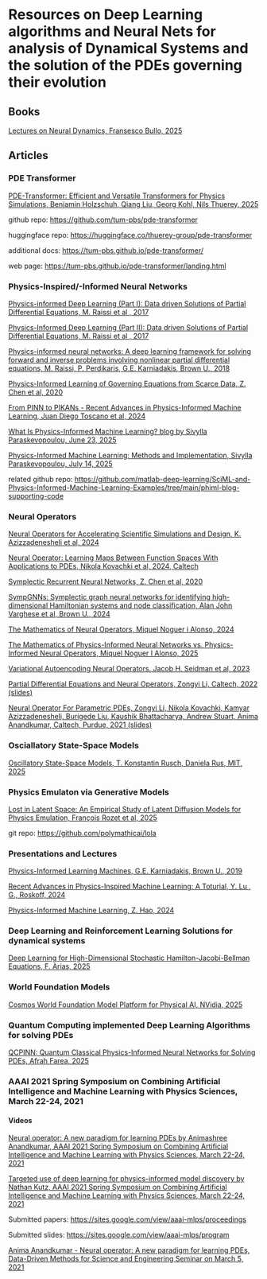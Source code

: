 # Resources on Deep Learning algorithms and Neural Nets for analysis of Dynamical Systems and the solution of the PDEs governing their evolution

## Books

[Lectures on Neural Dynamics, Fransesco Bullo, 2025](https://github.com/dimitarpg13/deep_learning_for_dynamical_systems/blob/main/books/Lectures_Neural_Dynamics_Bullo_2025.pdf)

## Articles

### PDE Transformer

[PDE-Transformer: Efficient and Versatile Transformers for Physics Simulations, Benjamin Holzschuh, Qiang Liu, Georg Kohl, Nils Thuerey, 2025](https://github.com/dimitarpg13/deep_learning_for_dynamical_systems/blob/main/articles/PDE-Transformer-Efficient_and_Versatile_Transformers_for_Physics_Simulations_Holzschuh_2025.pdf)

github repo: https://github.com/tum-pbs/pde-transformer

huggingface repo: https://huggingface.co/thuerey-group/pde-transformer

additional docs: https://tum-pbs.github.io/pde-transformer/

web page: https://tum-pbs.github.io/pde-transformer/landing.html

### Physics-Inspired/-Informed Neural Networks

[Physics-informed Deep Learning (Part I): Data driven Solutions of Partial Differential Equations, M. Raissi et al , 2017](https://github.com/dimitarpg13/deep_learning_for_dynamical_systems/blob/main/articles/Physics-Informed_Deep_Learning_Part_I_Raissi_2017.pdf)

[Physics-Informed Deep Learning (Part II): Data driven Solutions of Partial Differential Equations, M. Raissi et al , 2017](https://github.com/dimitarpg13/deep_learning_for_dynamical_systems/blob/main/articles/Physics_Informed_Deep_Learning_Part_II-Data-driven_Discovery_of_Nonlinear_Partial_Differential_Equations_Raissi_2017.pdf)

[Physics-informed neural networks: A deep learning framework for solving forward and inverse problems involving nonlinear partial differential equations, M. Raissi, P. Perdikaris, G.E. Karniadakis, Brown U., 2018](https://github.com/dimitarpg13/deep_learning_for_dynamical_systems/blob/main/articles/Physics-informed_neural_networks-A_deep_learning_framework_for_solving_forward_and_inverse_problems_involving_nonlinear_pde_Raissi_2018.pdf)

[Physics-Informed Learning of Governing Equations from Scarce Data, Z. Chen et al, 2020](https://github.com/dimitarpg13/deep_learning_for_dynamical_systems/blob/main/articles/Physics-informed_learning_of_governing_equations_from_scarce_data_Chen_2021.pdf)

[From PINN to PIKANs - Recent Advances in Physics-Informed Machine Learning, Juan Diego Toscano et al, 2024](https://github.com/dimitarpg13/deep_learning_for_dynamical_systems/blob/main/articles/From_PINNs_to_PIKANs-Recent_Advances_in_Physics-Informed_Machine_Learning_Toscano_2024.pdf)

[What Is Physics-Informed Machine Learning? blog by Sivylla Paraskevopoulou, June 23, 2025](https://blogs.mathworks.com/deep-learning/2025/06/23/what-is-physics-informed-machine-learning/)

[Physics-Informed Machine Learning: Methods and Implementation, Sivylla Paraskevopoulou, July 14, 2025](https://blogs.mathworks.com/deep-learning/2025/07/14/physics-informed-machine-learning-methods-and-implementation/)

related github repo: https://github.com/matlab-deep-learning/SciML-and-Physics-Informed-Machine-Learning-Examples/tree/main/phiml-blog-supporting-code

### Neural Operators

[Neural Operators for Accelerating Scientific Simulations and Design, K. Azizzadenesheli et al, 2024](https://github.com/dimitarpg13/deep_learning_for_dynamical_systems/blob/main/articles/Neural_Operators_for_Accelerating_Scientific_Simulations_and_Design_Azzizadenesheli_NVidia_2024.pdf)

[Neural Operator: Learning Maps Between Function Spaces With Applications to PDEs, Nikola Kovachki et al, 2024, Caltech](https://github.com/dimitarpg13/deep_learning_for_dynamical_systems/blob/main/articles/Neural_Operator-Learning_Maps_Between_Function_Spaces_With_Applications_to_PDEs_Kovachki_2024.pdf)

[Symplectic Recurrent Neural Networks, Z. Chen et al, 2020](https://github.com/dimitarpg13/deep_learning_for_dynamical_systems/blob/main/articles/Symplectic_Recurrent_Neural_Networks_Chen_2020.pdf)

[SympGNNs: Symplectic graph neural networks for identifying high-dimensional Hamiltonian systems and node classification, Alan John Varghese et al, Brown U., 2024](https://github.com/dimitarpg13/deep_learning_for_dynamical_systems/blob/main/articles/SympGNNs-Symplectic_graph_neural_networks_for_identifying_high-dimensional_Hamiltonian_systems_and_node_classification_Varghese_2024.pdf)

[The Mathematics of Neural Operators, Miquel Noguer i Alonso, 2024](https://github.com/dimitarpg13/deep_learning_for_dynamical_systems/blob/main/articles/The_Mathematics_of_Neural_Operators_Alonso_2024.pdf)

[The Mathematics of Physics-Informed Neural Networks vs. Physics-Informed Neural Operators, Miquel Noguer I Alonso, 2025](https://github.com/dimitarpg13/deep_learning_for_dynamical_systems/blob/main/articles/The_Mathematics_of_Physics-Informed_Neural_Networks_vs_Physics-Informed_Neural_Operators_Alonso_2025.pdf)

[Variational Autoencoding Neural Operators. Jacob H. Seidman et al, 2023](https://github.com/dimitarpg13/deep_learning_for_dynamical_systems/blob/main/articles/Variational_Autoencoding_Neural_Operators_Seidman_2023.pdf)

[Partial Differential Equations and Neural Operators, Zongyi Li, Caltech, 2022 (slides)](https://github.com/dimitarpg13/deep_learning_for_dynamical_systems/blob/main/articles/Neural-Operator-CS159-0503-2022.pdf)

[Neural Operator For Parametric PDEs, Zongyi Li, Nikola Kovachki, Kamyar Azizzadenesheli, Burigede Liu, Kaushik Bhattacharya, Andrew Stuart, Anima Anandkumar, Caltech, Purdue, 2021 (slides)](https://github.com/dimitarpg13/deep_learning_for_dynamical_systems/blob/main/articles/Neural_Operator_For_Parametric_PDEs_Li_2021.pdf)


### Osciallatory State-Space Models

[Oscillatory State-Space Models, T. Konstantin Rusch, Daniela Rus, MIT, 2025](https://github.com/dimitarpg13/deep_learning_for_dynamical_systems/blob/main/articles/Oscillatory_State-Space_Models_Rusch_MIT_2025.pdf)

### Physics Emulaton via Generative Models

[Lost in Latent Space: An Empirical Study of Latent Diffusion Models for Physics Emulation, François Rozet et al, 2025](https://github.com/dimitarpg13/deep_learning_for_dynamical_systems/blob/main/articles/diffusion_for_physics_emulation/Lost_in_Latent_Space-An_Empirical_Study_of_Latent_Diffusion_Models_for_Physics_Emulation_Rozet_2025.pdf)

git repo: https://github.com/polymathicai/lola

### Presentations and Lectures

[Physics-Informed Learning Machines, G.E. Karniadakis, Brown U., 2019](https://github.com/dimitarpg13/deep_learning_for_dynamical_systems/blob/main/docs/Physics_Informed_Learning_Machines_NENAD19_Karniadakis.pdf)

[Recent Advances in Physics-Inspired Machine Learning: A Toturial, Y. Lu , G., Roskoff, 2024](https://github.com/dimitarpg13/deep_learning_for_dynamical_systems/blob/main/docs/Recent_Advances_in_PIML_Lu_2024.pdf)

[Physics-Informed Machine Learning, Z. Hao, 2024](https://github.com/dimitarpg13/deep_learning_for_dynamical_systems/blob/main/docs/Physics_Informed_Machine_Learning_Hao_2024.pdf)

### Deep Learning and Reinforcement Learning Solutions for dynamical systems

[Deep Learning for High-Dimensional Stochastic Hamilton-Jacobi-Bellman Equations, F. Arias, 2025](https://github.com/dimitarpg13/deep_learning_for_dynamical_systems/blob/main/articles/Deep_Learning_for_High-Dimensional_Stochastic_Hamilton-Jacobi-Bellman_Equations_Arias_2025.pdf)

### World Foundation Models

[Cosmos World Foundation Model Platform for Physical AI, NVidia, 2025](https://github.com/dimitarpg13/deep_learning_for_dynamical_systems/blob/main/articles/WorldFoundationModels/Cosmos_World_Foundation_Model_Platform_for_Physical_AI_Nvidia_2025.pdf)

### Quantum Computing implemented Deep Learning Algorithms for solving PDEs

[QCPINN: Quantum Classical Physics-Informed Neural Networks for Solving PDEs, Afrah Farea, 2025](https://github.com/dimitarpg13/deep_learning_for_dynamical_systems/blob/main/articles/QCPINN-Quantum_Classical_Physics-Informed_Neural_Networks_for_Solving_PDEs_Farea_2025.pdf)

### AAAI 2021 Spring Symposium on Combining  Artificial Intelligence and Machine Learning with Physics Sciences, March 22-24, 2021
#### Videos

[Neural operator: A new paradigm for learning PDEs by Animashree Anandkumar, AAAI 2021 Spring Symposium on Combining  Artificial Intelligence and Machine Learning with Physics Sciences, March 22-24, 2021](https://www.youtube.com/watch?v=Lg2pgjDWqMM)

[Targeted use of deep learning for physics-informed model discovery by Nathan Kutz, 
AAAI 2021 Spring Symposium on Combining  Artificial Intelligence and Machine Learning with Physics Sciences, March 22-24, 2021](https://www.youtube.com/watch?v=oS7NWbSe000)

Submitted papers: https://sites.google.com/view/aaai-mlps/proceedings

Submitted slides: https://sites.google.com/view/aaai-mlps/program

[Anima Anandkumar - Neural operator: A new paradigm for learning PDEs, Data-Driven Methods for Science and Engineering Seminar on March 5, 2021](https://www.youtube.com/watch?v=Bd4KvlmGbY4)


